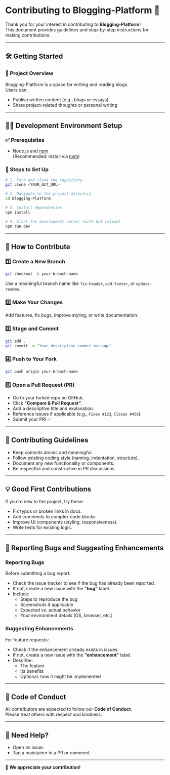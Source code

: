 # Contributing to Blogging-Platform 📝

Thank you for your interest in contributing to **Blogging-Platform**!  
This document provides guidelines and step-by-step instructions for making contributions.

---

## 🛠 Getting Started

### 📌 Project Overview

Blogging-Platform is a space for writing and reading blogs.  
Users can:
- Publish written content (e.g., blogs or essays)
- Share project-related thoughts or personal writing

---

## 🧑‍💻 Development Environment Setup

### ✅ Prerequisites
- Node.js and [npm](https://nodejs.org/en)  
  (Recommended: install via [nvm](https://github.com/nvm-sh/nvm#installing-and-updating))

### 🧾 Steps to Set Up

```bash
# 1. Fork and clone the repository
git clone <YOUR_GIT_URL>

# 2. Navigate to the project directory
cd Blogging-Platform

# 3. Install dependencies
npm install

# 4. Start the development server (with hot reload)
npm run dev
```

---

## 🚀 How to Contribute

### 1️⃣ Create a New Branch

```bash
git checkout -b your-branch-name
```

Use a meaningful branch name like `fix-header`, `add-footer`, or `update-readme`.

### 2️⃣ Make Your Changes
Add features, fix bugs, improve styling, or write documentation.

### 3️⃣ Stage and Commit

```bash
git add .
git commit -m "Your descriptive commit message"
```

### 4️⃣ Push to Your Fork

```bash
git push origin your-branch-name
```

### 5️⃣ Open a Pull Request (PR)
- Go to your forked repo on GitHub.
- Click **"Compare & Pull Request"**.
- Add a descriptive title and explanation.
- Reference issues if applicable (e.g., `Fixes #123`, `Closes #456`).
- Submit your PR! ✅

---

## 🧭 Contributing Guidelines

- Keep commits atomic and meaningful.
- Follow existing coding style (naming, indentation, structure).
- Document any new functionality or components.
- Be respectful and constructive in PR discussions.

---

## 💡 Good First Contributions

If you're new to the project, try these:
- Fix typos or broken links in docs.
- Add comments to complex code blocks.
- Improve UI components (styling, responsiveness).
- Write tests for existing logic.

---

## 🐛 Reporting Bugs and Suggesting Enhancements

### Reporting Bugs

Before submitting a bug report:
- Check the issue tracker to see if the bug has already been reported.
- If not, create a new issue with the **"bug"** label.
- Include:
  - Steps to reproduce the bug
  - Screenshots if applicable
  - Expected vs. actual behavior
  - Your environment details (OS, browser, etc.)

### Suggesting Enhancements

For feature requests:
- Check if the enhancement already exists in issues.
- If not, create a new issue with the **"enhancement"** label.
- Describe:
  - The feature
  - Its benefits
  - Optional: how it might be implemented

---

## 📜 Code of Conduct

All contributors are expected to follow our **Code of Conduct**.  
Please treat others with respect and kindness.

---

## 📢 Need Help?

- Open an issue.
- Tag a maintainer in a PR or comment.

---

🙌 **We appreciate your contribution!**


